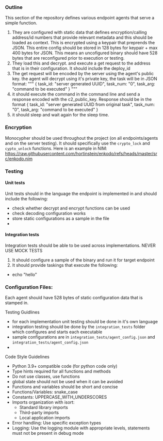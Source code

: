 ### Outline
This section of the repository defines various endpoint agents that serve a simple function.
1) They are configured with static data that defines encryption/calling address/id numbers that provide relevant metadata and this should be loaded as context. This is encrypted using a keypair that preprends the JSON.  This entire config should be stored in 128 bytes for keypair + max 400 bytes for JSON. This means an uncofigured binary should have 528 bytes that are reconfigured prior to execution or testing.  
2) They load this and decrypt. and execute a get request to the address that is in their configuration. It should include the deploy_id
3) The get request will be encoded by the server using the agent's public key. the agent will decrypt using it's private key, the task will be in JSON format: 
"""
{
    task_id: "server generated UUID",
    task_num: "0",
    task_arg: "command to be executed"
}
"""
4) it should execute the command in the command line and send a response encoded with the c2_public_key.  Response should be in the format
{
    task_id: "server generated UUID from original task",
    task_num: "0",
    task_arg: "command to be executed"
}
5) it should sleep and wait again for the sleep time.  

### Encryption
Monocypher should be used throughout the project (on all endpoints/agents and on the server testing). It should specifically use the ```crypto_lock``` and ```cypto_unlock``` functions. Here is an example in NIM: https://raw.githubusercontent.com/hortinstein/enkodo/refs/heads/master/src/enkodo.nim

### Testing

#### Unit tests
Unit tests should in the language the endpoint is implemented in and should include the following:
- check whether decrypt and encrypt functions can be used
- check decoding configuration works
- store static configurations as a sample in the file
- 

#### Integration tests
Integration tests should be able to be used across implementations.  NEVER USE MOCK TESTS
1) It should configure a sample of the binary and run it for target endpoint
2) It should provide taskings that execute the following:
- echo "hello"

### Configuration Files:
Each agent should have 528 bytes of static configuration data that is stamped in.   

Testing Guidlines
- for each implementation unit testing should be done in it's own language
- integration testing should be done by the ```integration_tests``` folder which configures and starts each executable
- sample configurations are in ```integration_tests/agent_config.json``` and ```integration_tests/agent_config.json```
-  
Code Style Guidelines
- Python 3.9+ compatible code (for python code only)
- Type hints required for all functions and methods
- Do not use classes, use functions
- global state should not be used when it can be avoided
- Functions and variables should be short and concise
- Functions/Variables: snake_case
- Constants: UPPERCASE_WITH_UNDERSCORES
- Imports organization with isort:
  - Standard library imports
  - Third-party imports
  - Local application imports
- Error handling: Use specific exception types
- Logging: Use the logging module with appropriate levels, statements must not be present in debug mode


